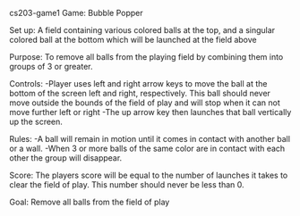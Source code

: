 cs203-game1
Game: Bubble Popper

Set up: A field containing various colored balls at the top, and a singular colored ball at the bottom which will be launched at the field above

Purpose: To remove all balls from the playing field by combining them into groups of 3 or greater.

Controls: -Player uses left and right arrow keys to move the ball at the bottom of the screen left and right, respectively. This ball should never move outside the bounds of the field of play and will stop when it can not move further left or right
          -The up arrow key then launches that ball vertically up the screen.

Rules: -A ball will remain in motion until it comes in contact with another ball or a wall.
       -When 3 or more balls of the same color are in contact with each other the group will disappear.
       
Score: The players score will be equal to the number of launches it takes to clear the field of play. This number should never be less than 0.

Goal: Remove all balls from the field of play


